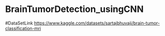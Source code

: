 # BrainTumorDetection_usingCNN

#DataSetLink https://www.kaggle.com/datasets/sartajbhuvaji/brain-tumor-classification-mri
